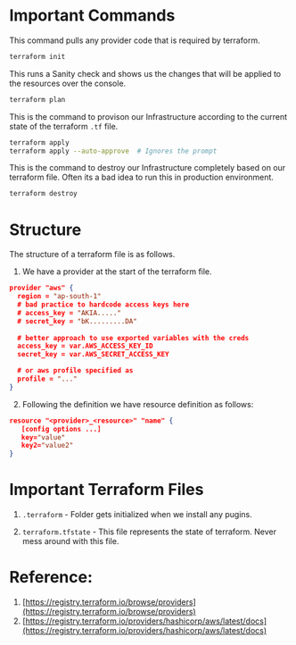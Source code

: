 # Important Commands

This command pulls any provider code that is required by terraform.

```bash
terraform init
```

This runs a Sanity check and shows us the changes that will be applied to the resources over the console.

```bash
terraform plan   
```

This is the command to provison our Infrastructure according to the current state of the terraform `.tf` file.

```bash
terraform apply  
terraform apply --auto-approve  # Ignores the prompt
```

This is the command to destroy our Infrastructure completely based on our terraform file. Often its a bad idea to run this in production environment.

```bash
terraform destroy
```

# Structure

The structure of a terraform file is as follows.

1. We have a provider at the start of the terraform file.
```json
provider "aws" {
  region = "ap-south-1"
  # bad practice to hardcode access keys here
  # access_key = "AKIA....."
  # secret_key = "bK.........DA"
  
  # better approach to use exported variables with the creds
  access_key = var.AWS_ACCESS_KEY_ID
  secret_key = var.AWS_SECRET_ACCESS_KEY

  # or aws profile specified as
  profile = "..."
}
```


2. Following the definition we have resource definition as follows:

```json
resource "<provider>_<resource>" "name" {
   [config options ...]
   key="value"
   key2="value2"
}
```

# Important Terraform Files

1. `.terraform` - Folder gets initialized when we install any pugins.

2. `terraform.tfstate` - This file represents the state of terraform. Never mess around with this file.

# Reference:

1. [https://registry.terraform.io/browse/providers](https://registry.terraform.io/browse/providers)
2. [https://registry.terraform.io/providers/hashicorp/aws/latest/docs](https://registry.terraform.io/providers/hashicorp/aws/latest/docs)

